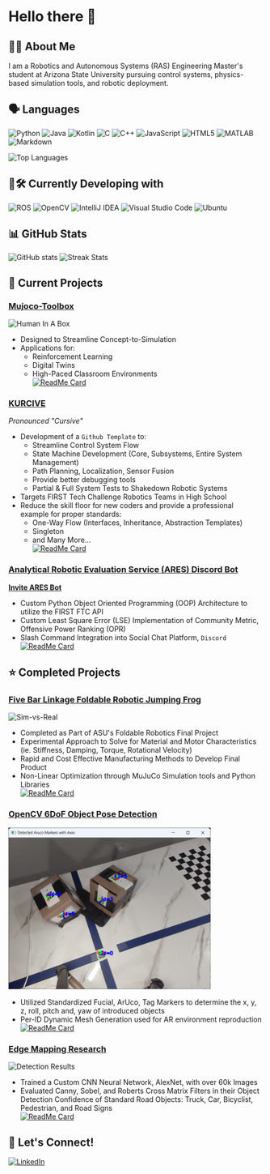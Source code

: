 # Hello there 👋
## 🤖🚀 About Me
I am a Robotics and Autonomous Systems (RAS) Engineering Master's student at Arizona State University pursuing control systems, physics-based simulation tools, and robotic deployment.

## 🗣️ Languages
![Python](https://img.shields.io/badge/Python-3776AB?style=for-the-badge&logo=python&logoColor=white)
![Java](https://img.shields.io/badge/java-%23ED8B00.svg?style=for-the-badge&logo=openjdk&logoColor=white)
![Kotlin](https://img.shields.io/badge/Kotlin-0095D5?style=for-the-badge&logo=kotlin&logoColor=white)
![C](https://img.shields.io/badge/C-00599C?style=for-the-badge&logo=c&logoColor=white)
![C++](https://img.shields.io/badge/C++-00599C?style=for-the-badge&logo=c%2B%2B&logoColor=white)
![JavaScript](https://img.shields.io/badge/JavaScript-F7DF1E?style=for-the-badge&logo=javascript&logoColor=black)
![HTML5](https://img.shields.io/badge/HTML5-E34F26?style=for-the-badge&logo=html5&logoColor=white)
![MATLAB](https://img.shields.io/badge/MATLAB-0076A8?style=for-the-badge&logo=mathworks&logoColor=white)
![Markdown](https://img.shields.io/badge/markdown-%23000000.svg?style=for-the-badge&logo=markdown&logoColor=white)
<!--![CSS3](https://img.shields.io/badge/CSS3-1572B6?style=for-the-badge&logo=css3&logoColor=white)-->
<!--![Android](https://img.shields.io/badge/Android-3DDC84?style=for-the-badge&logo=android&logoColor=white)-->
![Top Languages](https://github-readme-stats.vercel.app/api/top-langs/?username=MGross21&custom_title=Local%20Repositories&layout=compact&theme=tokyonight&hide_border=true&card_width=300&scale=1.2&langs_count=12&hide=jupyter+notebook)

## 🧰🛠️ Currently Developing with
![ROS](https://img.shields.io/badge/ros-%230A0FF9.svg?style=for-the-badge&logo=ros&logoColor=white)
![OpenCV](https://img.shields.io/badge/opencv-%23white.svg?style=for-the-badge&logo=opencv&logoColor=white)
![IntelliJ IDEA](https://img.shields.io/badge/IntelliJIDEA-000000.svg?style=for-the-badge&logo=intellij-idea&logoColor=white)
![Visual Studio Code](https://img.shields.io/badge/Visual%20Studio%20Code-0078d7.svg?style=for-the-badge&logo=visual-studio-code&logoColor=white)
![Ubuntu](https://img.shields.io/badge/Ubuntu-E95420?style=for-the-badge&logo=ubuntu&logoColor=white)

## 📊 GitHub Stats
![GitHub stats](https://github-readme-stats.vercel.app/api?username=MGross21&show_icons=true&theme=tokyonight&hide_border=true&card_width=300&scale=0.8&rank_icon=github)
![Streak Stats](https://github-readme-streak-stats.herokuapp.com/?user=MGross21&theme=tokyonight&hide_border=true&card_width=400&scale=1)
<!--[![trophy](https://github-profile-trophy.vercel.app/?username=MGross21&theme=onedark&column=4&margin-w=5&margin-h=5)](https://github-profile-trophy.vercel.app/?username=MGross21&theme=onedark)-->

## 🌱 Current Projects

### [Mujoco-Toolbox](https://github.com/MGross21/mujoco-toolbox)

<img src="https://github.com/user-attachments/assets/da01ff87-fa22-49ee-8476-693fbcf5949b" alt="Human In A Box" width="300">

- Designed to Streamline Concept-to-Simulation
- Applications for:
  - Reinforcement Learning
  - Digital Twins
  - High-Paced Classroom Environments\
[![ReadMe Card](https://github-readme-stats.vercel.app/api/pin/?username=MGross21&repo=mujoco-toolbox)](https://github.com/MGross21/mujoco-toolbox)


### [KURCIVE](https://github.com/MGross21/kurcive)
_Pronounced "Cursive"_
- Development of a `Github Template` to:
  - Streamline Control System Flow
  - State Machine Development (Core, Subsystems, Entire System Management)
  - Path Planning, Localization, Sensor Fusion
  - Provide better debugging tools
  - Partial & Full System Tests to Shakedown Robotic Systems
- Targets FIRST Tech Challenge Robotics Teams in High School
- Reduce the skill floor for new coders and provide a professional example for proper standards:
  - One-Way Flow (Interfaces, Inheritance, Abstraction Templates)
  - Singleton
  - and Many More...
    \
[![ReadMe Card](https://github-readme-stats.vercel.app/api/pin/?username=MGross21&repo=kurcive)](https://github.com/MGross21/kurcive)

### [Analytical Robotic Evaluation Service (ARES) Discord Bot](https://github.com/ARES-Digital-Hub/ARES-Bot)
[**Invite ARES Bot**](https://discord.com/oauth2/authorize?client_id=1327489137238081566&permissions=551903488064&integration_type=0&scope=applications.commands+bot)
- Custom Python Object Oriented Programming (OOP) Architecture to utilize the FIRST FTC API
- Custom Least Square Error (LSE) Implementation of Community Metric, Offensive Power Ranking (OPR)
- Slash Command Integration into Social Chat Platform, `Discord`\
[![ReadMe Card](https://github-readme-stats.vercel.app/api/pin/?username=ARES-Digital-Hub&repo=ARES-Bot)](https://github.com/ARES-Digital-Hub/ARES-Bot)




## ⭐ Completed Projects
### [Five Bar Linkage Foldable Robotic Jumping Frog](https://github.com/MGross21/Robotic-Jumping-Frog)

<img src="https://github.com/MGross21/Robotic-Jumping-Frog/raw/master/Videos/Final_Results_GIF.gif" alt="Sim-vs-Real" width="500">

- Completed as Part of ASU's Foldable Robotics Final Project
- Experimental Approach to Solve for Material and Motor Characteristics (ie. Stiffness, Damping, Torque, Rotational Velocity)
- Rapid and Cost Effective Manufacturing Methods to Develop Final Product
- Non-Linear Optimization through MuJuCo Simulation tools and Python Libraries\
[![ReadMe Card](https://github-readme-stats.vercel.app/api/pin/?username=MGross21&repo=Robotic-Jumping-Frog)](https://github.com/MGross21/Robotic-Jumping-Frog)



### [OpenCV 6DoF Object Pose Detection](https://github.com/MGross21/ArucoCV-6DoF-MeshVisualizer)

<img src="https://github.com/MGross21/ArucoCV-6DoF-MeshVisualizer/raw/main/Images/detected_markers_with_axis.png" alt="ArUco Tag Detection" width="400">


- Utilized Standardized Fucial, ArUco, Tag Markers to determine the x, y, z, roll, pitch and, yaw of introduced objects
- Per-ID Dynamic Mesh Generation used for AR environment reproduction\
[![ReadMe Card](https://github-readme-stats.vercel.app/api/pin/?username=MGross21&repo=ArucoCV-6DoF-MeshVisualizer)](https://github.com/MGross21/ArucoCV-6DoF-MeshVisualizer)

### [Edge Mapping Research](https://github.com/MGross21/EdgeMappingResearchProject)

<img src="https://github.com/MGross21/EdgeMappingResearchProject/blob/main/Results/bicycleresults.png?raw=true" alt="Detection Results" width="300">



- Trained a Custom CNN Neural Network, AlexNet, with over 60k Images
- Evaluated Canny, Sobel, and Roberts Cross Matrix Filters in their Object Detection Confidence of Standard Road Objects: Truck, Car, Bicyclist, Pedestrian, and Road Signs\
[![ReadMe Card](https://github-readme-stats.vercel.app/api/pin/?username=MGross21&repo=EdgeMappingResearchProject)](https://github.com/MGross21/EdgeMappingResearchProject)

## 🤝 Let's Connect!
[![LinkedIn](https://img.shields.io/badge/LinkedIn-0A66C2?style=for-the-badge&logo=linkedin&logoColor=white)](https://www.linkedin.com/in/mhgross/)
<!--[![Portfolio](https://img.shields.io/badge/Portfolio-FF5722?style=for-the-badge&logo=google-chrome&logoColor=white)](https://yourportfolio.com)-->
